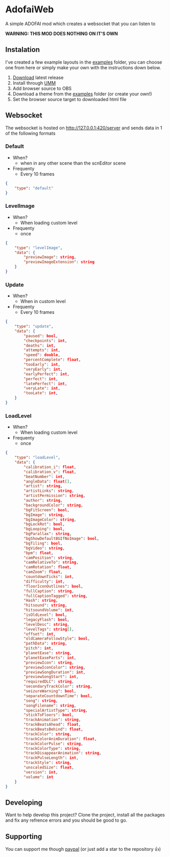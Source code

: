 # AdofaiWeb

A simple ADOFAI mod which creates a websocket that you can listen to

**WARNING: THIS MOD DOES NOTHING ON IT'S OWN**

## Instalation

I've created a few example layouts in the [examples](https://github.com/thijnmens/AdofaiWeb/tree/master/Examples) folder, you can choose one from here or simply make your own with the instructions down below.

1. [Download](https://github.com/thijnmens/AdofaiWeb/releases/latest) latest release
2. Install through [UMM](https://www.nexusmods.com/site/mods/21?tab=files)
3. Add browser source to OBS
4. Download a theme from the [examples](https://github.com/thijnmens/AdofaiWeb/tree/master/Examples) folder (or create your own!)
5. Set the browser source target to downloaded html file

## Websocket

The websocket is hosted on http://127.0.0.1:420/server and sends data in 1 of the following formats

### Default

-   When?
    -   when in any other scene than the scnEditor scene
-   Frequenty
    -   Every 10 frames

```json
{
	"type": "default"
}
```

### LevelImage

-   When?
    -   When loading custom level
-   Frequenty
    -   once

```json
{
	"type": "levelImage",
	"data": {
		"previewImage": string,
		"previewImageExtension": string
	}
}
```

### Update

-   When?
    -   When in custom level
-   Frequenty
    -   Every 10 frames

```json
{
	"type": "update",
	"data": {
        "paused": bool,
        "checkpoints": int,
        "deaths": int,
        "attempts": int,
        "speed": double,
        "percentComplete": float,
        "tooEarly": int,
        "veryEarly": int,
        "earlyPerfect": int,
        "perfect": int,
        "latePerfect": int,
        "veryLate": int,
        "tooLate": int,
    }
}
```

### LoadLevel

-   When?
    -   When loading custom level
-   Frequenty
    -   once

```json
{
	"type": "loadLevel",
	"data": {
		"calibration_i": float,
        "calibration_v": float,
        "beatNumber": int,
        "angleData": float[],
        "artist": string,
        "artistLinks": string,
        "artistPermission": string,
        "author": string,
        "backgroundColor": string,
        "bgFitScreen": bool,
        "bgImage": string,
        "bgImageColor": string,
        "bgLockRot": bool,
        "bgLooping": bool,
        "bgParallax": string,
        "bgShowDefaultBGIfNoImage": bool,
        "bgTiling": bool,
        "bgVideo": string,
        "bpm": float,
        "camPosition": string,
        "camRelativeTo": string,
        "camRotation": float,
        "camZoom": float,
        "countdownTicks": int,
        "difficulty": int,
        "floorIconOutlines": bool,
        "fullCaption": string,
        "fullCaptionTagged": string,
        "Hash": string,
        "hitsound": string,
        "hitsoundVolume": int,
        "isOldLevel": bool,
        "legacyFlash": bool,
        "levelDesc": string,
        "levelTags": string[],
        "offset": int,
        "oldCameraFollowStyle": bool,
        "pathData": string,
        "pitch": int,
        "planetEase": string,
        "planetEaseParts": int,
        "previewIcon": string,
        "previewIconColor": string,
        "previewSongDuration": int,
        "previewSongStart": int,
        "requiredDLC": string,
        "secondaryTrackColor": string,
        "seizureWarning": bool,
        "separateCountdownTime": bool,
        "song": string,
        "songFilename": string,
        "specialArtistType": string,
        "stickToFloors": bool,
        "trackAnimation": string,
        "trackBeatsAhead": float,
        "trackBeatsBehind": float,
        "trackColor": string,
        "trackColorAnimDuration": float,
        "trackColorPulse": string,
        "trackColorType": string,
        "trackDisappearAnimation": string,
        "trackPulseLength": int,
        "trackStyle": string,
        "unscaledSize": float,
        "version": int,
        "volume": int
	}
}
```

## Developing

Want to help develop this project? Clone the project, install all the packages and fix any refrence errors and you should be good to go.

## Supporting

You can support me though [paypal](https://www.paypal.com/donate/?hosted_button_id=T4RMGM6JT7GJ6) (or just add a star to the repository 👍)
